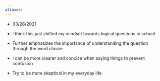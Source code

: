 ```yaml
---
aliases:
---
```

 - 03/28/2021
- I think this just shifted my mindset towards logical questions in school
    

- Further emphasizes the importance of understanding the question through the word choice
    

- I can be more clearer and concise when saying things to prevent confusion
    
- Try to be more skeptical in my everyday life